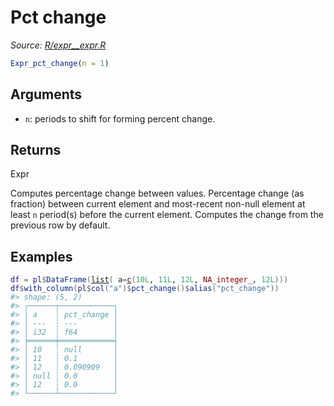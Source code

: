 # Pct change

*Source: [R/expr__expr.R](https://github.com/pola-rs/r-polars/tree/main/R/expr__expr.R)*

```r
Expr_pct_change(n = 1)
```

## Arguments

- `n`: periods to shift for forming percent change.

## Returns

Expr

Computes percentage change between values. Percentage change (as fraction) between current element and most-recent non-null element at least `n` period(s) before the current element. Computes the change from the previous row by default.

## Examples

<pre class='r-example'><code><span class='r-in'><span><span class='va'>df</span> <span class='op'>=</span> <span class='va'>pl</span><span class='op'>$</span><span class='fu'>DataFrame</span><span class='op'>(</span><span class='fu'><a href='https://rdrr.io/r/base/list.html'>list</a></span><span class='op'>(</span> a<span class='op'>=</span><span class='fu'><a href='https://rdrr.io/r/base/c.html'>c</a></span><span class='op'>(</span><span class='fl'>10L</span>, <span class='fl'>11L</span>, <span class='fl'>12L</span>, <span class='cn'>NA_integer_</span>, <span class='fl'>12L</span><span class='op'>)</span><span class='op'>)</span><span class='op'>)</span></span></span>
<span class='r-in'><span><span class='va'>df</span><span class='op'>$</span><span class='fu'>with_column</span><span class='op'>(</span><span class='va'>pl</span><span class='op'>$</span><span class='fu'>col</span><span class='op'>(</span><span class='st'>"a"</span><span class='op'>)</span><span class='op'>$</span><span class='fu'>pct_change</span><span class='op'>(</span><span class='op'>)</span><span class='op'>$</span><span class='fu'>alias</span><span class='op'>(</span><span class='st'>"pct_change"</span><span class='op'>)</span><span class='op'>)</span></span></span>
<span class='r-out co'><span class='r-pr'>#&gt;</span> shape: (5, 2)</span>
<span class='r-out co'><span class='r-pr'>#&gt;</span> ┌──────┬────────────┐</span>
<span class='r-out co'><span class='r-pr'>#&gt;</span> │ a    ┆ pct_change │</span>
<span class='r-out co'><span class='r-pr'>#&gt;</span> │ ---  ┆ ---        │</span>
<span class='r-out co'><span class='r-pr'>#&gt;</span> │ i32  ┆ f64        │</span>
<span class='r-out co'><span class='r-pr'>#&gt;</span> ╞══════╪════════════╡</span>
<span class='r-out co'><span class='r-pr'>#&gt;</span> │ 10   ┆ null       │</span>
<span class='r-out co'><span class='r-pr'>#&gt;</span> │ 11   ┆ 0.1        │</span>
<span class='r-out co'><span class='r-pr'>#&gt;</span> │ 12   ┆ 0.090909   │</span>
<span class='r-out co'><span class='r-pr'>#&gt;</span> │ null ┆ 0.0        │</span>
<span class='r-out co'><span class='r-pr'>#&gt;</span> │ 12   ┆ 0.0        │</span>
<span class='r-out co'><span class='r-pr'>#&gt;</span> └──────┴────────────┘</span>
 </code></pre>